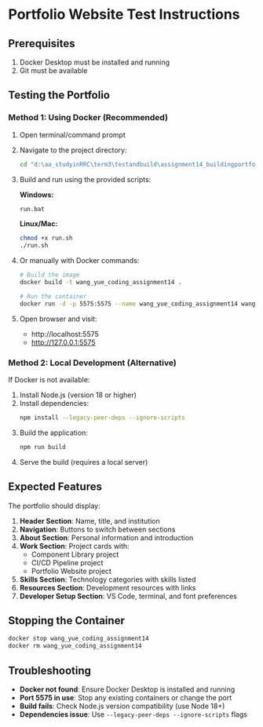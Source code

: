 # Portfolio Website Test Instructions

## Prerequisites
1. Docker Desktop must be installed and running
2. Git must be available

## Testing the Portfolio

### Method 1: Using Docker (Recommended)

1. Open terminal/command prompt
2. Navigate to the project directory:
   ```bash
   cd "d:\aa_studyinRRC\term3\testandbuild\assignment14_buildingportfolioWebsite\yue_wang_ui_garden-main\component_library"
   ```

3. Build and run using the provided scripts:
   
   **Windows:**
   ```cmd
   run.bat
   ```
   
   **Linux/Mac:**
   ```bash
   chmod +x run.sh
   ./run.sh
   ```

4. Or manually with Docker commands:
   ```bash
   # Build the image
   docker build -t wang_yue_coding_assignment14 .
   
   # Run the container
   docker run -d -p 5575:5575 --name wang_yue_coding_assignment14 wang_yue_coding_assignment14
   ```

5. Open browser and visit:
   - http://localhost:5575
   - http://127.0.0.1:5575

### Method 2: Local Development (Alternative)

If Docker is not available:

1. Install Node.js (version 18 or higher)
2. Install dependencies:
   ```bash
   npm install --legacy-peer-deps --ignore-scripts
   ```
3. Build the application:
   ```bash
   npm run build
   ```
4. Serve the build (requires a local server)

## Expected Features

The portfolio should display:

1. **Header Section**: Name, title, and institution
2. **Navigation**: Buttons to switch between sections
3. **About Section**: Personal information and introduction
4. **Work Section**: Project cards with:
   - Component Library project
   - CI/CD Pipeline project
   - Portfolio Website project
5. **Skills Section**: Technology categories with skills listed
6. **Resources Section**: Development resources with links
7. **Developer Setup Section**: VS Code, terminal, and font preferences

## Stopping the Container

```bash
docker stop wang_yue_coding_assignment14
docker rm wang_yue_coding_assignment14
```

## Troubleshooting

- **Docker not found**: Ensure Docker Desktop is installed and running
- **Port 5575 in use**: Stop any existing containers or change the port
- **Build fails**: Check Node.js version compatibility (use Node 18+)
- **Dependencies issue**: Use `--legacy-peer-deps --ignore-scripts` flags
